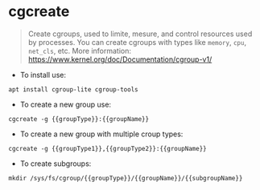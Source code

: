 # cgcreate

> Create cgroups, used to limite, mesure, and control resources used by processes.
> You can create cgroups with types like `memory`, `cpu`, `net_cls`, etc.
> More information: <https://www.kernel.org/doc/Documentation/cgroup-v1/>

- To install use:

`apt install cgroup-lite cgroup-tools`

- To create a new group use:

`cgcreate -g {{groupType}}:{{groupName}}`

- To create a new group with multiple croup types:

`cgcreate -g {{groupType1}},{{groupType2}}:{{groupName}}`

- To create subgroups:

`mkdir /sys/fs/cgroup/{{groupType}}/{{groupName}}/{{subgroupName}}`
